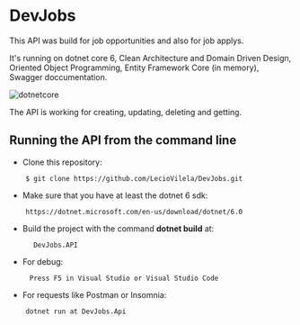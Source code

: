 
# DevJobs
This API was build for job opportunities and also for job applys.

It's running on dotnet core 6, Clean Architecture and Domain Driven Design, Oriented Object Programming, Entity Framework Core (in memory), Swagger doccumentation.

![dotnetcore](https://www.roundthecode.com/wp-content/uploads/2021/08/background-1.png)

The API is working for creating, updating, deleting and getting.
## Running the API from the command line
* Clone this repository:
```
    $ git clone https://github.com/LecioVilela/DevJobs.git
```
* Make sure that you have at least the dotnet 6 sdk:
```
    https://dotnet.microsoft.com/en-us/download/dotnet/6.0
```
* Build the project with the command <strong>dotnet build</strong> at:
```
      DevJobs.API
```
* For debug:
```
     Press F5 in Visual Studio or Visual Studio Code
```
* For requests like Postman or Insomnia:
```
    dotnet run at DevJobs.Api
```